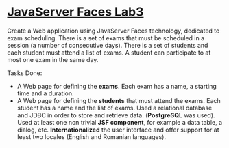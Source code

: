# [JavaServer Faces Lab3](https://profs.info.uaic.ro/~acf/tj/labs/lab_03.html)

Create a Web application using JavaServer Faces technology, dedicated to exam scheduling.
There is a set of exams that must be scheduled in a session (a number of consecutive days). There is a set of students and each student must attend a list of exams. A student can participate to at most one exam in the same day.

Tasks Done:
- A Web page for defining the **exams**. Each exam has a name, a starting time and a duration.
- A Web page for defining the **students** that must attend the exams. Each student has a name and the list of exams.
Used a relational database and JDBC in order to store and retrieve data. (**PostgreSQL** was used).
Used at least one non trivial **JSF component**, for example a data table, a dialog, etc.
**Internationalized** the user interface and offer support for at least two locales (English and Romanian languages).